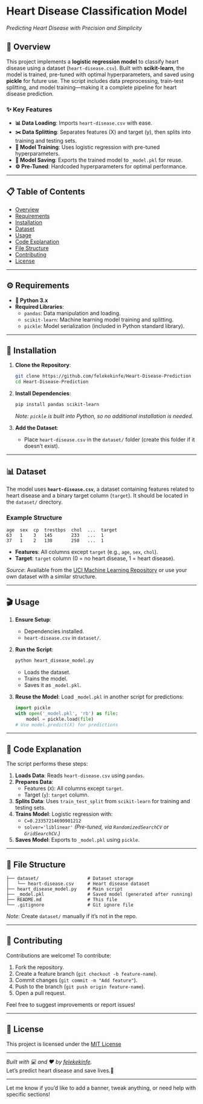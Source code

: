 # Heart Disease Classification Model

*Predicting Heart Disease with Precision and Simplicity*

## 🌟 Overview
This project implements a **logistic regression model** to classify heart disease using a dataset (`heart-disease.csv`). Built with **scikit-learn**, the model is trained, pre-tuned with optimal hyperparameters, and saved using **pickle** for future use. The script includes data preprocessing, train-test splitting, and model training—making it a complete pipeline for heart disease prediction.

### ✨ Key Features
- **📊 Data Loading**: Imports `heart-disease.csv` with ease.
- **✂️ Data Splitting**: Separates features (X) and target (y), then splits into training and testing sets.
- **🧠 Model Training**: Uses logistic regression with pre-tuned hyperparameters.
- **💾 Model Saving**: Exports the trained model to `_model.pkl` for reuse.
- **⚙️ Pre-Tuned**: Hardcoded hyperparameters for optimal performance.

---

## 📋 Table of Contents
- [Overview](#-overview)
- [Requirements](#-requirements)
- [Installation](#-installation)
- [Dataset](#-dataset)
- [Usage](#-usage)
- [Code Explanation](#-code-explanation)
- [File Structure](#-file-structure)
- [Contributing](#-contributing)
- [License](#-license)

---

## ⚙️ Requirements
- **🐍 Python 3.x**
- **Required Libraries**:
  - `pandas`: Data manipulation and loading.
  - `scikit-learn`: Machine learning model training and splitting.
  - `pickle`: Model serialization (included in Python standard library).

---

## 🏁 Installation
1. **Clone the Repository**:
   ```bash
   git clone https://github.com/felekekinfe/Heart-Disease-Prediction
   cd Heart-Disease-Prediction
   ```

2. **Install Dependencies**:
   ```bash
   pip install pandas scikit-learn
   ```
   *Note: `pickle` is built into Python, so no additional installation is needed.*

3. **Add the Dataset**:
   - Place `heart-disease.csv` in the `dataset/` folder (create this folder if it doesn’t exist).

---

## 📊 Dataset
The model uses **`heart-disease.csv`**, a dataset containing features related to heart disease and a binary target column (`target`). It should be located in the `dataset/` directory.

### Example Structure
```
age  sex  cp  trestbps  chol  ...  target
63   1    3   145       233   ...  1
37   1    2   130       250   ...  1
```
- **Features**: All columns except `target` (e.g., `age`, `sex`, `chol`).
- **Target**: `target` column (0 = no heart disease, 1 = heart disease).

*Source*: Available from the [UCI Machine Learning Repository](https://archive.ics.uci.edu/ml/datasets/Heart+Disease) or use your own dataset with a similar structure.

---

## 🎬 Usage
1. **Ensure Setup**:
   - Dependencies installed.
   - `heart-disease.csv` in `dataset/`.

2. **Run the Script**:
   ```bash
   python heart_disease_model.py
   ```
   - Loads the dataset.
   - Trains the model.
   - Saves it as `_model.pkl`.

3. **Reuse the Model**:
   Load `_model.pkl` in another script for predictions:
   ```python
   import pickle
   with open('_model.pkl', 'rb') as file:
       model = pickle.load(file)
   # Use model.predict(X) for predictions
   ```

---

## 🧠 Code Explanation
The script performs these steps:
1. **Loads Data**: Reads `heart-disease.csv` using `pandas`.
2. **Prepares Data**:
   - Features (`X`): All columns except `target`.
   - Target (`y`): `target` column.
3. **Splits Data**: Uses `train_test_split` from `scikit-learn` for training and testing sets.
4. **Trains Model**: Logistic regression with:
   - `C=0.23357214690901212`
   - `solver='liblinear'`
   *(Pre-tuned, via `RandomizedSearchCV` or `GridSearchCV`.)*
5. **Saves Model**: Exports to `_model.pkl` using `pickle`.

---

## 📁 File Structure
```
├── dataset/                  # Dataset storage
│   └── heart-disease.csv     # Heart disease dataset
├── heart_disease_model.py    # Main script
├── _model.pkl                # Saved model (generated after running)
├── README.md                 # This file
└── .gitignore                # Git ignore file
```

*Note*: Create `dataset/` manually if it’s not in the repo.

---

## 🤝 Contributing
Contributions are welcome! To contribute:
1. Fork the repository.
2. Create a feature branch (`git checkout -b feature-name`).
3. Commit changes (`git commit -m "Add feature"`).
4. Push to the branch (`git push origin feature-name`).
5. Open a pull request.

Feel free to suggest improvements or report issues!

---

## 📜 License
This project is licensed under the [MIT License](LICENSE)

---

*Built with 💻 and ❤️ by [felekekinfe](https://github.com/felekekinfe).*  
Let’s predict heart disease and save lives.🚀

---


Let me know if you’d like to add a banner, tweak anything, or need help with specific sections!
